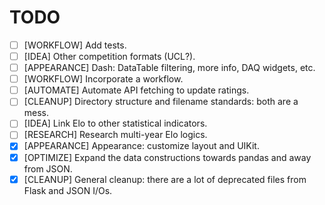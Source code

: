 # TODO

- [ ] [WORKFLOW] Add tests.
- [ ] [IDEA] Other competition formats (UCL?).
- [ ] [APPEARANCE] Dash: DataTable filtering, more info, DAQ widgets, etc.
- [ ] [WORKFLOW] Incorporate a workflow.
- [ ] [AUTOMATE] Automate API fetching to update ratings.
- [ ] [CLEANUP] Directory structure and filename standards: both are a mess.
- [ ] [IDEA] Link Elo to other statistical indicators.
- [ ] [RESEARCH] Research multi-year Elo logics.
- [x] [APPEARANCE] Appearance: customize layout and UIKit.
- [x] [OPTIMIZE] Expand the data constructions towards pandas and away from JSON.
- [x] [CLEANUP] General cleanup: there are a lot of deprecated files from Flask and JSON I/Os.
